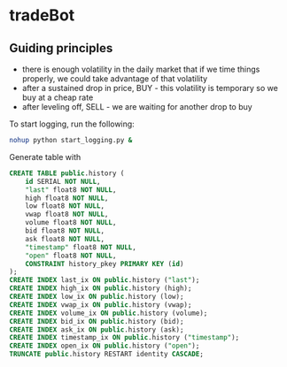 # tradeBot

## Guiding principles

- there is enough volatility in the daily market that if we time things properly, we could take advantage of that volatility
- after a sustained drop in price, BUY - this volatility is temporary so we buy at a cheap rate
- after leveling off, SELL - we are waiting for another drop to buy


To start logging, run the following:
```bash
nohup python start_logging.py &
```

Generate table with

```sql
CREATE TABLE public.history (
    id SERIAL NOT NULL,
    "last" float8 NOT NULL,
    high float8 NOT NULL,
    low float8 NOT NULL,
    vwap float8 NOT NULL,
    volume float8 NOT NULL,
    bid float8 NOT NULL,
    ask float8 NOT NULL,
    "timestamp" float8 NOT NULL,
    "open" float8 NOT NULL,
    CONSTRAINT history_pkey PRIMARY KEY (id)
);
CREATE INDEX last_ix ON public.history ("last");
CREATE INDEX high_ix ON public.history (high);
CREATE INDEX low_ix ON public.history (low);
CREATE INDEX vwap_ix ON public.history (vwap);
CREATE INDEX volume_ix ON public.history (volume);
CREATE INDEX bid_ix ON public.history (bid);
CREATE INDEX ask_ix ON public.history (ask);
CREATE INDEX timestamp_ix ON public.history ("timestamp");
CREATE INDEX open_ix ON public.history ("open");
TRUNCATE public.history RESTART identity CASCADE;
```
